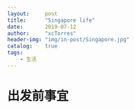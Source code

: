 ```yaml
---
layout:     post
title:      "Singapore life"
date:       2019-07-12
author:     "xcTorres"
header-img: "img/in-post/Singapore.jpg"
catalog:    true
tags:
    - 生活
---
```


# 出发前事宜